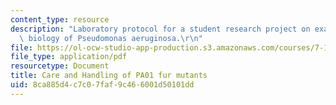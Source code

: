 ```yaml
---
content_type: resource
description: "Laboratory protocol for a student research project on examining the\
  \ biology of Pseudomonas aeruginosa.\r\n"
file: https://ol-ocw-studio-app-production.s3.amazonaws.com/courses/7-13-experimental-microbial-genetics-fall-2008/8ca885d4c7c07faf9c466001d50101dd_MIT7_13f08_lab04_Protocol_Care.pdf
file_type: application/pdf
resourcetype: Document
title: Care and Handling of PA01 fur mutants
uid: 8ca885d4-c7c0-7faf-9c46-6001d50101dd
---
```

